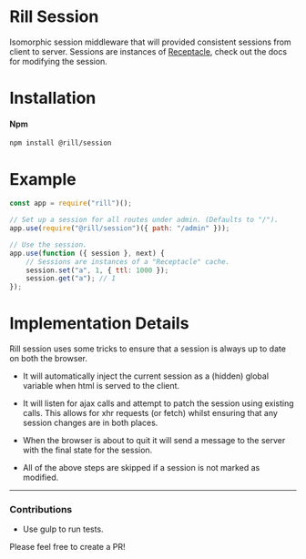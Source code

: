 # Rill Session
Isomorphic session middleware that will provided consistent sessions from client to server.
Sessions are instances of [Receptacle](https://github.com/DylanPiercey/receptacle), check out the docs for modifying the session.

# Installation

#### Npm
```console
npm install @rill/session
```

# Example

```javascript
const app = require("rill")();

// Set up a session for all routes under admin. (Defaults to "/").
app.use(require("@rill/session")({ path: "/admin" }));

// Use the session.
app.use(function ({ session }, next) {
	// Sessions are instances of a "Receptacle" cache.
	session.set("a", 1, { ttl: 1000 });
	session.get("a"); // 1
});
```

# Implementation Details
Rill session uses some tricks to ensure that a session is always up to date on both the browser.

* It will automatically inject the current session as a (hidden) global variable when html is served to the client.

* It will listen for ajax calls and attempt to patch the session using existing calls. This allows for xhr requests (or fetch) whilst ensuring that any session changes are in both places.

* When the browser is about to quit it will send a message to the server with the final state for the session.

* All of the above steps are skipped if a session is not marked as modified.

---

### Contributions

* Use gulp to run tests.

Please feel free to create a PR!
